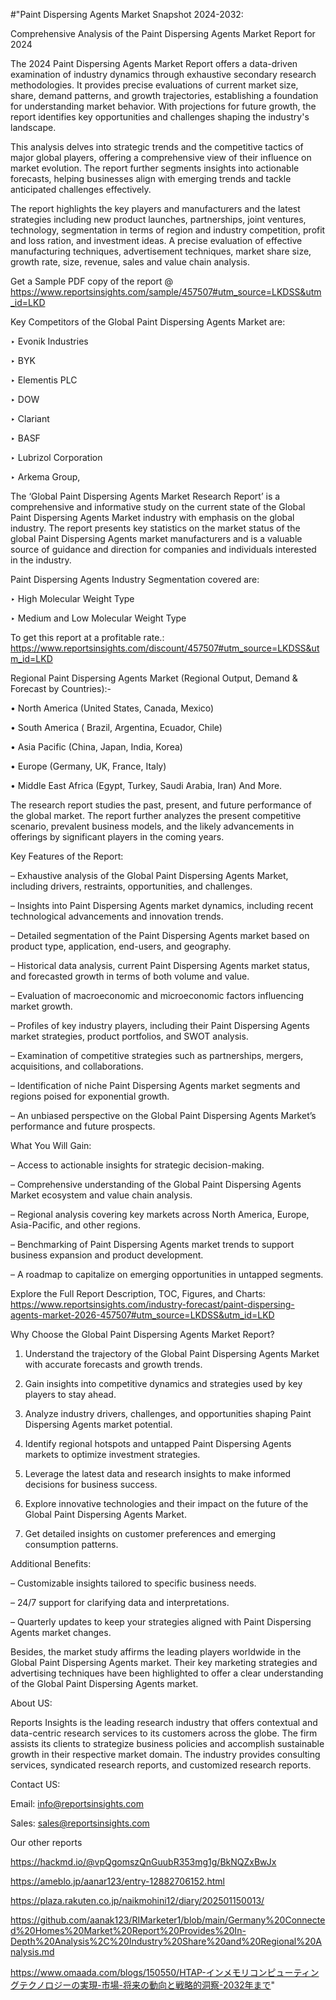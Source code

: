 #"Paint Dispersing Agents Market Snapshot 2024-2032:

Comprehensive Analysis of the Paint Dispersing Agents Market Report for 2024

The 2024 Paint Dispersing Agents Market Report offers a data-driven examination of industry dynamics through exhaustive secondary research methodologies. It provides precise evaluations of current market size, share, demand patterns, and growth trajectories, establishing a foundation for understanding market behavior. With projections for future growth, the report identifies key opportunities and challenges shaping the industry's landscape.

This analysis delves into strategic trends and the competitive tactics of major global players, offering a comprehensive view of their influence on market evolution. The report further segments insights into actionable forecasts, helping businesses align with emerging trends and tackle anticipated challenges effectively.

The report highlights the key players and manufacturers and the latest strategies including new product launches, partnerships, joint ventures, technology, segmentation in terms of region and industry competition, profit and loss ration, and investment ideas. A precise evaluation of effective manufacturing techniques, advertisement techniques, market share size, growth rate, size, revenue, sales and value chain analysis.

Get a Sample PDF copy of the report @ https://www.reportsinsights.com/sample/457507#utm_source=LKDSS&utm_id=LKD

Key Competitors of the Global Paint Dispersing Agents Market are:

‣ Evonik Industries

‣ BYK

‣ Elementis PLC

‣ DOW

‣ Clariant

‣ BASF

‣ Lubrizol Corporation

‣ Arkema Group,

The ‘Global Paint Dispersing Agents Market Research Report’ is a comprehensive and informative study on the current state of the Global Paint Dispersing Agents Market industry with emphasis on the global industry. The report presents key statistics on the market status of the global Paint Dispersing Agents market manufacturers and is a valuable source of guidance and direction for companies and individuals interested in the industry.

Paint Dispersing Agents Industry Segmentation covered are:

‣ High Molecular Weight Type

‣ Medium and Low Molecular Weight Type

To get this report at a profitable rate.: https://www.reportsinsights.com/discount/457507#utm_source=LKDSS&utm_id=LKD

Regional Paint Dispersing Agents Market (Regional Output, Demand & Forecast by Countries):-

• North America (United States, Canada, Mexico)

• South America ( Brazil, Argentina, Ecuador, Chile)

• Asia Pacific (China, Japan, India, Korea)

• Europe (Germany, UK, France, Italy)

• Middle East Africa (Egypt, Turkey, Saudi Arabia, Iran) And More.

The research report studies the past, present, and future performance of the global market. The report further analyzes the present competitive scenario, prevalent business models, and the likely advancements in offerings by significant players in the coming years.

Key Features of the Report:

– Exhaustive analysis of the Global Paint Dispersing Agents Market, including drivers, restraints, opportunities, and challenges.

– Insights into Paint Dispersing Agents market dynamics, including recent technological advancements and innovation trends.

– Detailed segmentation of the Paint Dispersing Agents market based on product type, application, end-users, and geography.

– Historical data analysis, current Paint Dispersing Agents market status, and forecasted growth in terms of both volume and value.

– Evaluation of macroeconomic and microeconomic factors influencing market growth.

– Profiles of key industry players, including their Paint Dispersing Agents market strategies, product portfolios, and SWOT analysis.

– Examination of competitive strategies such as partnerships, mergers, acquisitions, and collaborations.

– Identification of niche Paint Dispersing Agents market segments and regions poised for exponential growth.

– An unbiased perspective on the Global Paint Dispersing Agents Market’s performance and future prospects.

What You Will Gain:

– Access to actionable insights for strategic decision-making.

– Comprehensive understanding of the Global Paint Dispersing Agents Market ecosystem and value chain analysis.

– Regional analysis covering key markets across North America, Europe, Asia-Pacific, and other regions.

– Benchmarking of Paint Dispersing Agents market trends to support business expansion and product development.

– A roadmap to capitalize on emerging opportunities in untapped segments.

Explore the Full Report Description, TOC, Figures, and Charts:
https://www.reportsinsights.com/industry-forecast/paint-dispersing-agents-market-2026-457507#utm_source=LKDSS&utm_id=LKD

Why Choose the Global Paint Dispersing Agents Market Report?

1. Understand the trajectory of the Global Paint Dispersing Agents Market with accurate forecasts and growth trends.

2. Gain insights into competitive dynamics and strategies used by key players to stay ahead.

3. Analyze industry drivers, challenges, and opportunities shaping Paint Dispersing Agents market potential.

4. Identify regional hotspots and untapped Paint Dispersing Agents markets to optimize investment strategies.

5. Leverage the latest data and research insights to make informed decisions for business success.

6. Explore innovative technologies and their impact on the future of the Global Paint Dispersing Agents Market.

7. Get detailed insights on customer preferences and emerging consumption patterns.

Additional Benefits:

– Customizable insights tailored to specific business needs.

– 24/7 support for clarifying data and interpretations.

– Quarterly updates to keep your strategies aligned with Paint Dispersing Agents market changes.

Besides, the market study affirms the leading players worldwide in the Global Paint Dispersing Agents market. Their key marketing strategies and advertising techniques have been highlighted to offer a clear understanding of the Global Paint Dispersing Agents market.

About US:

Reports Insights is the leading research industry that offers contextual and data-centric research services to its customers across the globe. The firm assists its clients to strategize business policies and accomplish sustainable growth in their respective market domain. The industry provides consulting services, syndicated research reports, and customized research reports.

Contact US:

Email: info@reportsinsights.com

Sales: sales@reportsinsights.com

Our other reports

https://hackmd.io/@vpQgomszQnGuubR353mg1g/BkNQZxBwJx

https://ameblo.jp/aanar123/entry-12882706152.html

https://plaza.rakuten.co.jp/naikmohini12/diary/202501150013/

https://github.com/aanak123/RIMarketer1/blob/main/Germany%20Connected%20Homes%20Market%20Report%20Provides%20In-Depth%20Analysis%2C%20Industry%20Share%20and%20Regional%20Analysis.md

https://www.omaada.com/blogs/150550/HTAP-インメモリコンピューティングテクノロジーの実現-市場-将来の動向と戦略的洞察-2032年まで"
